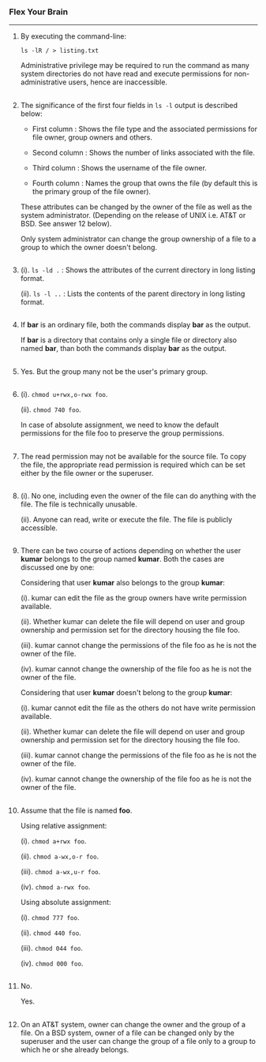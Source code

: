 ### Flex Your Brain

---

01. By executing the command-line:

    `ls -lR / > listing.txt`

    Administrative privilege may be required to run the command as many system directories do not have read and execute permissions for non-administrative users, hence are inaccessible.

##

02. The significance of the first four fields in `ls -l` output is described below:

    -   First column : Shows the file type and the associated permissions for file owner, group owners and others.

    -   Second column : Shows the number of links associated with the file.

    -   Third column : Shows the username of the file owner.

    -   Fourth column : Names the group that owns the file (by default this is the primary group of the file owner).

    These attributes can be changed by the owner of the file as well as the system administrator. (Depending on the release of UNIX i.e. AT&T or BSD. See answer 12 below).

    Only system administrator can change the group ownership of a file to a group to which the owner doesn't belong.

##

03. (i). `ls -ld .` : Shows the attributes of the current directory in long listing format.

    (ii). `ls -l ..` : Lists the contents of the parent directory in long listing format.

##

04. If **bar** is an ordinary file, both the commands display **bar** as the output.

    If **bar** is a directory that contains only a single file or directory also named **bar**, than both the commands display **bar** as the output.

##

05. Yes. But the group many not be the user's primary group.

##

06. (i). `chmod u+rwx,o-rwx foo`.

    (ii). `chmod 740 foo`.

    In case of absolute assignment, we need to know the default permissions for the file foo to preserve the group permissions.

##

07. The read permission may not be available for the source file. To copy the file, the appropriate read permission is required which can be set either by the file owner or the superuser.

##

08. (i). No one, including even the owner of the file can do anything with the file. The file is technically unusable.

    (ii). Anyone can read, write or execute the file. The file is publicly accessible.

##

09. There can be two course of actions depending on whether the user **kumar** belongs to the group named **kumar**. Both the cases are discussed one by one:

    Considering that user **kumar** also belongs to the group **kumar**:

    (i). kumar can edit the file as the group owners have write permission available.

    (ii). Whether kumar can delete the file will depend on user and group ownership and permission set for the directory housing the file foo.

    (iii). kumar cannot change the permissions of the file foo as he is not the owner of the file.

    (iv). kumar cannot change the ownership of the file foo as he is not the owner of the file.

    Considering that user **kumar** doesn't belong to the group **kumar**:

    (i). kumar cannot edit the file as the others do not have write permission available.

    (ii). Whether kumar can delete the file will depend on user and group ownership and permission set for the directory housing the file foo.

    (iii). kumar cannot change the permissions of the file foo as he is not the owner of the file.

    (iv). kumar cannot change the ownership of the file foo as he is not the owner of the file.

##

10. Assume that the file is named **foo**.

    Using relative assignment:

    (i). `chmod a+rwx foo`.

    (ii). `chmod a-wx,o-r foo`.

    (iii). `chmod a-wx,u-r foo`.

    (iv). `chmod a-rwx foo`.

    Using absolute assignment:

    (i). `chmod 777 foo`.

    (ii). `chmod 440 foo`.

    (iii). `chmod 044 foo`.

    (iv). `chmod 000 foo`.

##

11. No.

    Yes.

##

12. On an AT&T system, owner can change the owner and the group of a file. On a BSD system, owner of a file can be changed only by the superuser and the user can change the group of a file only to a group to which he or she already belongs.

##
